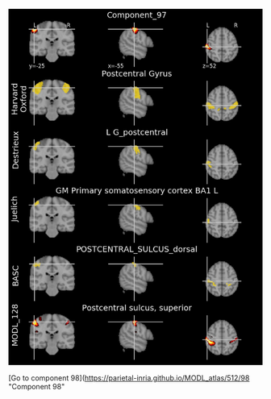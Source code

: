 


![97](preliminary/97.jpg "Component 97")

[Go to component 98](https://parietal-inria.github.io/MODL_atlas/512/98 "Component 98"